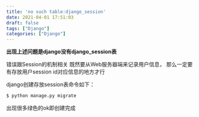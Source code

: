 ```yaml
---
title: 'no such table:django_session'
date: 2021-04-01 17:51:03
draft: false
tags: ["Django"]
categories: ["Django"]
---
```



**出现上述问题是django没有django_session表**

错误跟Session的机制相关
既然要从Web服务器端来记录用户信息，
那么一定要有存放用户session id对应信息的地方才行

django创建存放session表命令如下：

```bash
$ python manage.py migrate
```

出现很多绿色的ok即创建完成

